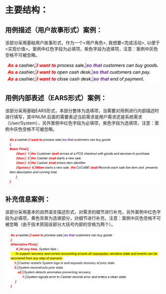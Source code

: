 # 主要结构：

## 用例描述（用户故事形式）案例：

   该部分采用基础用户故事形式，作为一个<用户角色>, 我想要<完成活动>, 以便于<实现价值>。案例中红色字段为必填项，紫色字段为选填项，注意：案例中灰色空格不可被忽略。
   
   ![图片](imgs/UC.png)

## 用例内部表述（EARS形式）案例：

   该部分采用基础EARS形式，本部分整体为选填项，当需要对用例进行内部描述时进行填写，其中NUM.后面的需要表述当前需求是用户需求还是系统需求（User/System），另外案例中红色字段为必填项，紫色字段为选填项，注意：案例中灰色空格不可被忽略。
   
   ![图片](imgs/EARS.png)

## 补充信息案例：

   该部分采用基本的自然语言描述形式，对需求的细节进行补充，另外案例中红色字段为必填项，黄色背景为选填部分，对细节进行补充，注意：案例中灰色空格不可被忽略（由于技术原因该部分大括号内部的空格为两个）。

  ![图片](imgs/KC.png)
